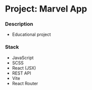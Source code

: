 # Project: Marvel App

### Description

* Educational project

### Stack

* JavaScript
* SCSS
* React (JSX)
* REST API
* Vite
* React Router
